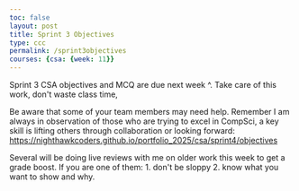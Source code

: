 ```yaml
---
toc: false
layout: post
title: Sprint 3 Objectives
type: ccc
permalink: /sprint3objectives
courses: {csa: {week: 11}}
---
```


Sprint 3 CSA objectives and MCQ are due next week ^.  Take care of this work, don't waste class time,

Be aware that some of your team members may need help.  Remember I am always in observation of those who are trying to excel in CompSci, a key skill is lifting others through collaboration or looking forward: https://nighthawkcoders.github.io/portfolio_2025/csa/sprint4/objectives

Several will be doing live reviews with me on older work this week to get a grade boost.  If you are one of them: 1. don't be sloppy 2. know what you want to show and why.